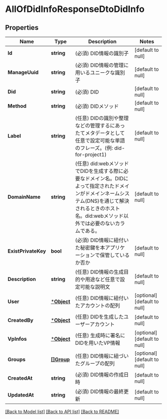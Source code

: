 # AllOfDidInfoResponseDtoDidInfo

## Properties
Name | Type | Description | Notes
------------ | ------------- | ------------- | -------------
**Id** | **string** | (必須) DID情報の識別子 | [default to null]
**ManageUuid** | **string** | (必須) DID情報の管理に用いるユニークな識別子 | [default to null]
**Did** | **string** | (必須) DID | [default to null]
**Method** | **string** | (必須) DIDメソッド | [default to null]
**Label** | **string** | (任意) DIDの識別や整理などの管理するにあったてメタデータとして任意で設定可能な単語のフレーズ。(例: did-for-project1) | [default to null]
**DomainName** | **string** | (任意) did:webメソッドでDIDを生成する際に必要なドメイン名。DIDによって指定されたドメインがドメインネームシステム(DNS)を通じて解決されるときのホスト名。did:webメソッド以外では必要のないカラムである。 | [default to null]
**ExistPrivateKey** | **bool** | (必須) DID情報に紐付いた秘密鍵を本アプリケーションで保管しているか否か | [default to null]
**Description** | **string** | (任意) DID情報の生成目的や用途など任意で設定可能な説明文 | [default to null]
**User** | [***Object**](.md) | (任意) DID情報に紐付いたアカウントの配列 | [optional] [default to null]
**CreatedBy** | [***Object**](.md) | (任意) DIDを生成したユーザーアカウント | [default to null]
**VpInfos** | [***Object**](.md) | (任意) 生成時に署名にDIDを用いたVP情報 | [optional] [default to null]
**Groups** | [**[]Group**](Group.md) | (任意) DID情報に紐づいたグループの配列 | [optional] [default to null]
**CreatedAt** | **string** | (必須) DID情報の作成日時 | [default to null]
**UpdatedAt** | **string** | (必須) DID情報の最終更新 | [default to null]

[[Back to Model list]](../README.md#documentation-for-models) [[Back to API list]](../README.md#documentation-for-api-endpoints) [[Back to README]](../README.md)

